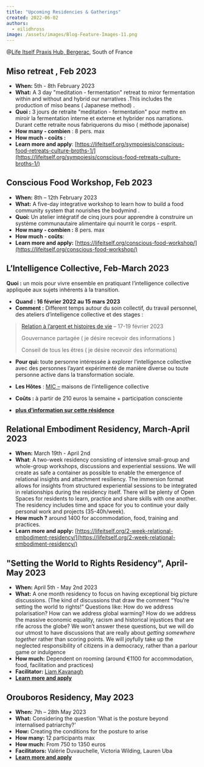 ```yaml
---
title: "Upcoming Residencies & Gatherings"
created: 2022-06-02
authors: 
  - eilidhross
image: /assets/images/Blog-Feature-Images-11.png
---
```


@[Life Itself Praxis Hub, Bergerac](https://lifeitself.org/hubs/bergerac/), South of France

## Miso retreat , Feb 2023

- **When:** 5th - 8th February 2023
- **What:** A 3 day "meditation - fermentation" retreat to miror fermentation within and without and hybrid our narratives .This includes the production of miso beans ( Japanese method) .
- **Quoi :** 3 jours de retraite "meditation - fermentation" pour mettre en miroir la fermentation interne et externe et hybrider nos narrations. Durant cette retraite nous fabriquerons du miso ( méthode japonaise)
- **How many - combien** : 8 pers. max
- **How much - coûts :**
- **Learn more and apply**: [https://lifeitself.org/sympoiesis/conscious-food-retreats-culture-broths-1/](https://lifeitself.org/sympoiesis/conscious-food-retreats-culture-broths-1/)

## Conscious Food Workshop, Feb 2023

- **When:** 8th – 12th February 2023
- **What:** A five-day integrative workshop to learn how to build a food community system that nourishes the bodymind .
- **Quoi:** Un atelier intégratif de cinq jours pour apprendre à construire un système communautaire alimentaire qui nourrit le corps - esprit.
- **How many - combien :** 8 pers. max
- **How much - coûts**:
- **Learn more and apply:** [https://lifeitself.org/conscious-food-workshop/](https://lifeitself.org/conscious-food-workshop/)

## L’Intelligence Collective, Feb-March 2023

**Quoi :** un mois pour vivre ensemble en pratiquant l’intelligence collective appliquée aux sujets inhérents à la transition. 

- **Quand : 16 février 2022 au 15 mars 2023**
- **Comment :** Different temps autour du soin collectif, du travail personnel, des ateliers d’intelligence collective et des stages : 

> [Relation à l’argent et histoires de vie](https://lifeitself.org/relation-a-largent-et-histoires-de-vie/) – 17-19 février 2023 
> 
> Gouvernance partagée ( je désire recevoir des informations ) 
> 
> Conseil de tous les êtres ( je désire recevoir des informations) 

- **Pour qui:** toute personne intéressée à explorer l’intelligence collective avec des personnes l’ayant expérimenté de manière diverse ou toute personne active dans la transformation sociale.
- **Les Hôtes** : [MIC –](https://coomic.coop/site/index.html) maisons de l’intelligence collective 
- **Coûts :** à partir de 210 euros la semaine + participation consciente 

- **[plus d’information sur cette résidence](https://lifeitself.org/sympoiesis/4-collective-intelligence-feb-mar-2022/)**

## Relational Embodiment Residency, March-April 2023

- **When:** March 19th - April 2nd
- **What**: A two-week residency consisting of intensive small-group and whole-group workshops, discussions and experiential sessions. We will create as safe a container as possible to enable the emergence of relational insights and attachment resiliency. The immersion format allows for insights from structured experiential sessions to be integrated in relationships during the residency itself. There will be plenty of Open Spaces for residents to learn, practice and share skills with one another. The residency includes time and space for you to continue your daily personal work and projects (35-40h/week).
- **How much ?** around 1400 for accommodation, food, training and practices.
- **Learn more and apply:** [https://lifeitself.org/2-week-relational-embodiment-residency/](https://lifeitself.org/2-week-relational-embodiment-residency/)

## "Setting the World to Rights Residency", April-May 2023

- **When:** April 5th - May 2nd 2023
- **What:** A one month residency to focus on having exceptional big picture discussions. (The kind of discussions that draw the comment “You’re setting the world to rights!” Questions like: How do we address polarisation? How can we address global warming? How do we address the massive economic equality, racism and historical injustices that are rife across the globe? We won’t answer these questions, but we will do our utmost to have discussions that are really about *getting somewhere together* rather than scoring points. We will joyfully take up the neglected responsibility of citizens in a democracy, rather than a parlour game or indulgence
- **How much:** Dependent on rooming (around €1100 for accommodation, food, facilitation and practices)
- **Facilitator:** [Liam Kavanagh](https://www.liamkavanagh.me/)
- **[Learn more and apply](setting-the-world-to-rights-residency)**

## Orouboros Residency, May 2023

- **When:** 7th – 28th May 2023
- **What:** Considering the question 'What is the posture beyond internalised patriarchy?'
- **How:** Creating the conditions for the posture to arise 
- **How many:** 12 participants max 
- **How much:** From 750 to 1350 euros
- **Facilitators:** Valérie Duvauchelle, Victoria Wilding, Lauren Uba
- **[Learn more and apply](ouroboros-residency)**
